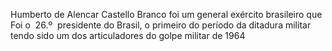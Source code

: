 Humberto de Alencar Castello Branco foi um general exército brasileiro que 
Foi o  26.º  presidente do Brasil, o primeiro do período da ditadura militar tendo sido um dos articuladores do golpe militar de 1964